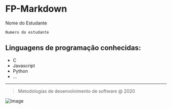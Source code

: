 # FP-Markdown
Nome do Estudante

`Numero do estudante`

## Linguagens de programação conhecidas:
* C
* Javascript
* Python
* ...
---

> Metodologias de desenvolvimento de software @ 2020

![Image](https://eduportugal.eu/wp-content/uploads/2017/08/eduportugal_ipleiria_n.jpg)
